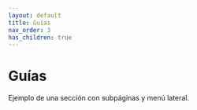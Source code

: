 ```yaml
---
layout: default
title: Guías
nav_order: 3
has_children: true
---
```


# Guías
Ejemplo de una sección con subpáginas y menú lateral.
